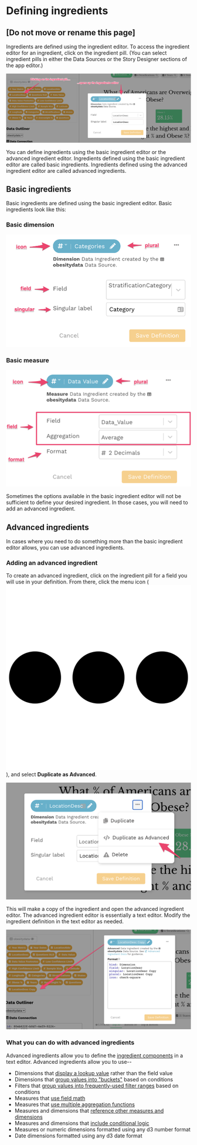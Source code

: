 # Defining ingredients

## \[Do not move or rename this page\]

Ingredients are defined using the ingredient editor. To access the ingredient editor for an ingredient, click on the ingredient pill. \(You can select ingredient pills in either the Data Sources or the Story Designer sections of the app editor.\)

![Access ingredient editor by clicking on ingredient pill](../../../.gitbook/assets/image%20%2834%29.png)

You can define ingredients using the basic ingredient editor or the advanced ingredient editor. Ingredients defined using the basic ingredient editor are called basic ingredients. Ingredients defined using the advanced ingredient editor are called advanced ingredients. 

## Basic ingredients

Basic ingredients are defined using the basic ingredient editor. Basic ingredients look like this:

### Basic dimension

![A basic dimension](../../../.gitbook/assets/image%20%2846%29.png)

### Basic measure

![A basic measure](../../../.gitbook/assets/image%20%2835%29.png)

Sometimes the options available in the basic ingredient editor will not be sufficient to define your desired ingredient. In those cases, you will need to add an advanced ingredient. 

## Advanced ingredients

In cases where you need to do something more than the basic ingredient editor allows, you can use advanced ingredients. 

### Adding an advanced ingredient

To create an advanced ingredient, click on the ingredient pill for a field you will use in your definition. From there, click the menu icon \(![](../../../.gitbook/assets/ellipsis-h-solid.svg)\), and select **Duplicate as Advanced**. 

![Select Duplicate as Advanced to create an advanced ingredient](../../../.gitbook/assets/image%20%2836%29.png)

This will make a copy of the ingredient and open the advanced ingredient editor. The advanced ingredient editor is essentially a text editor. Modify the ingredient definition in the text editor as needed. 

![Duplicate ingredient created with text editor](../../../.gitbook/assets/image%20%2843%29.png)

### What you can do with advanced ingredients

Advanced ingredients allow you to define the [ingredient components](./#ingredient-components) in a text editor. Advanced ingredients allow you to use--

* Dimensions that [display a lookup value](lookup-dimensions.md) rather than the field value
* Dimensions that [group values into "buckets"](bucketed-dimensions.md) based on conditions 
* Filters that [group values into frequently-used filter ranges](quickselect-filters-incomplete.md) based on conditions
* Measures that [use field math](complex-formulas-incomplete.md#field-math)
* Measures that [use multiple aggregation functions](complex-formulas-incomplete.md#multiple-aggregate-functions)
* Measures and dimensions that [reference other measures and dimensions](complex-formulas-incomplete.md#references-to-other-measures-and-dimensions)
* Measures and dimensions that [include conditional logic](complex-formulas-incomplete.md#conditional-logic)
* Measures or numeric dimensions formatted using any d3 number format
* Date dimensions formatted using any d3 date format

